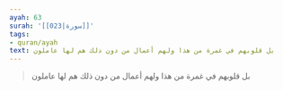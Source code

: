```yaml
---
ayah: 63
surah: '[[023|سورة]]'
tags:
- quran/ayah
text: بل قلوبهم في غمرة من هذا ولهم أعمال من دون ذلك هم لها عاملون
---
```

> بل قلوبهم في غمرة من هذا ولهم أعمال من دون ذلك هم لها عاملون
